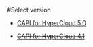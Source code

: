 #Select version

* [CAPI for HyperCloud 5.0](https://github.com/tmax-cloud/install-capi/tree/5.0)

* ~~[CAPI for HyperCloud 4.1](https://github.com/tmax-cloud/install-capi/tree/4.1)~~